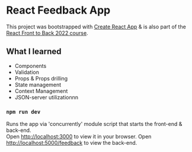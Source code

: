 # React Feedback App

This project was bootstrapped with [Create React App](https://github.com/facebook/create-react-app) & is also part of the [React Front to Back 2022 course](https://www.udemy.com/course/react-front-to-back-2022/).

## What I learned

- Components
- Validation
- Props & Props drilling
- State management
- Context Management
- JSON-server utilizationnn

### `npm run dev`

Runs the app via 'concurrently' module script that starts the front-end & back-end.\
Open [http://localhost:3000](http://localhost:3000) to view it in your browser.
Open [http://localhost:5000/feedback](http://localhost:5000/feedback) to view the back-end.

